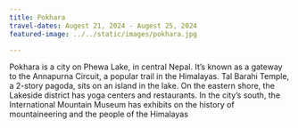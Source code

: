 ```yaml
---
title: Pokhara
travel-dates: Augest 21, 2024 - Augest 25, 2024
featured-image: ../../static/images/pokhara.jpg

---
```

Pokhara is a city on Phewa Lake, in central Nepal. It’s known as a gateway to the Annapurna Circuit, a popular trail in the Himalayas. Tal Barahi Temple, a 2-story pagoda, sits on an island in the lake. On the eastern shore, the Lakeside district has yoga centers and restaurants. In the city’s south, the International Mountain Museum has exhibits on the history of mountaineering and the people of the Himalayas